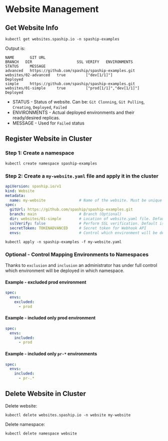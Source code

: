 # Website Management

## Get Website Info

```shell
kubectl get websites.spaship.io -n spaship-examples
```

Output is:

```shell
NAME       GIT URL                                               BRANCH   DIR                    SSL VERIFY   ENVIRONMENTS               STATUS     MESSAGE
advanced   https://github.com/spaship/spaship-examples.git                websites/02-advanced   true         ["dev[1/1]"]               Deployed
simple     https://github.com/spaship/spaship-examples.git                websites/01-simple     true         ["prod[1/1]","dev[1/1]"]   Deployed
```

* STATUS - Status of website. Can be: `Git Clonning`, `Git Pulling`, `Creating`, `Deployed`, `Failed`
* ENVIRONMENTS - Actual deployed environments and their ready/desired replicas.
* MESSAGE - Used for `Failed` status

## Register Website in Cluster

### Step 1: Create a namespace

```shell
kubectl create namespace spaship-examples
```

### Step 2: Create a `my-website.yaml` file and apply it in the cluster

```yaml
apiVersion: spaship.io/v1
kind: Website
metadata:
  name: my-website               # Name of the website. Must be unique within namespace
spec:
  gitUrl: https://github.com/spaship/spaship-examples.git
  branch: main                   # Branch (Optional)
  dir: websites/01-simple        # Location of website.yaml file. Default is "."
  sslVerify: false               # Perform SSL verification. Default is "true"
  secretToken: TOKENADVANCED     # Secret token for Webhook API
  envs:                          # Control which environment will be deployed to. If not defined all envs are deployed.
```

```shell
kubectl apply -n spaship-examples -f my-website.yaml
```

### Optional - Control Mapping Environments to Namespaces

Thanks to `exclusion` and `inclusion` an administrator has under full control which environment will be deployed in
which namespace.

#### Example - excluded prod environment

```yaml
spec:
  envs:
    excluded:
      - prod
```

#### Example - included only prod environment

```yaml
spec:
  envs:
    included:
      - prod
```

#### Example - included only `pr-*` environments

```yaml
spec:
  envs:
    included:
      - pr-.*
```

## Delete Website in Cluster

Delete website:

```shell
kubectl delete websites.spaship.io -n website my-website
```

Delete namespace:

```shell
kubectl delete namespace website
```

